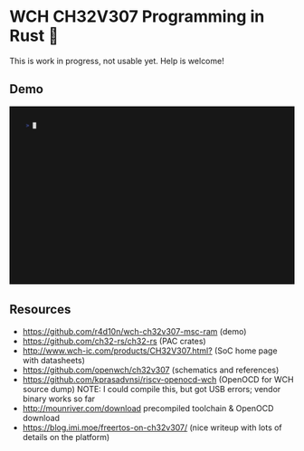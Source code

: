 # WCH CH32V307 Programming in Rust :crab:

This is work in progress, not usable yet. Help is welcome!

## Demo

![CH32V307 Rust demo](img/ch32v307-rs.gif)

## Resources

- <https://github.com/r4d10n/wch-ch32v307-msc-ram> (demo)
- <https://github.com/ch32-rs/ch32-rs> (PAC crates)
- <http://www.wch-ic.com/products/CH32V307.html?> (SoC home page with datasheets)
- <https://github.com/openwch/ch32v307> (schematics and references)
- <https://github.com/kprasadvnsi/riscv-openocd-wch> (OpenOCD for WCH source dump)
  NOTE: I could compile this, but got USB errors; vendor binary works so far
- <http://mounriver.com/download> precompiled toolchain & OpenOCD download
- <https://blog.imi.moe/freertos-on-ch32v307/> (nice writeup with lots of details on the platform)
